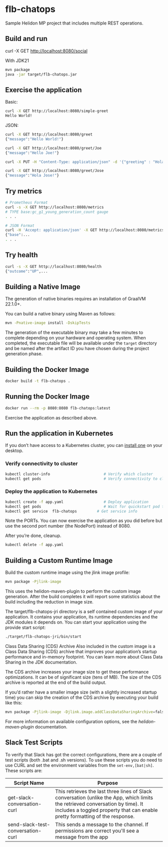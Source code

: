 # flb-chatops

Sample Helidon MP project that includes multiple REST operations.

## Build and run

curl -X GET <http://localhost:8080/social>

With JDK21

```bash
mvn package
java -jar target/flb-chatops.jar
```

## Exercise the application

Basic:

```bash
curl -X GET http://localhost:8080/simple-greet
Hello World!
```

JSON:

```bash
curl -X GET http://localhost:8080/greet
{"message":"Hello World!"}

curl -X GET http://localhost:8080/greet/Joe
{"message":"Hello Joe!"}

curl -X PUT -H "Content-Type: application/json" -d '{"greeting" : "Hola"}' http://localhost:8080/greet/greeting

curl -X GET http://localhost:8080/greet/Jose
{"message":"Hola Jose!"}
```

## Try metrics

```bash
# Prometheus Format
curl -s -X GET http://localhost:8080/metrics
# TYPE base:gc_g1_young_generation_count gauge
. . .

# JSON Format
curl -H 'Accept: application/json' -X GET http://localhost:8080/metrics
{"base":...
. . .
```

## Try health

```bash
curl -s -X GET http://localhost:8080/health
{"outcome":"UP",...

```

## Building a Native Image

The generation of native binaries requires an installation of GraalVM 22.1.0+.

You can build a native binary using Maven as follows:

```bash
mvn -Pnative-image install -DskipTests
```

The generation of the executable binary may take a few minutes to complete depending on
your hardware and operating system. When completed, the executable file will be available
under the `target` directory and be named after the artifact ID you have chosen during the
project generation phase.

## Building the Docker Image

```bash
docker build -t flb-chatops .
```

## Running the Docker Image

```bash
docker run --rm -p 8080:8080 flb-chatops:latest
```

Exercise the application as described above.

## Run the application in Kubernetes

If you don’t have access to a Kubernetes cluster, you can [install one](https://helidon.io/docs/latest/#/about/kubernetes) on your desktop.

### Verify connectivity to cluster

```bash
kubectl cluster-info                        # Verify which cluster
kubectl get pods                            # Verify connectivity to cluster
```

### Deploy the application to Kubernetes

```bash
kubectl create -f app.yaml                  # Deploy application
kubectl get pods                            # Wait for quickstart pod to be RUNNING
kubectl get service  flb-chatops         # Get service info
```

Note the PORTs. You can now exercise the application as you did before but use the second
port number (the NodePort) instead of 8080.

After you’re done, cleanup.

```bash
kubectl delete -f app.yaml
```

## Building a Custom Runtime Image

Build the custom runtime image using the jlink image profile:

```bash
mvn package -Pjlink-image
```

This uses the helidon-maven-plugin to perform the custom image generation.
After the build completes it will report some statistics about the build including the reduction in image size.

The target/flb-chatops-jri directory is a self contained custom image of your application. It contains your application,
its runtime dependencies and the JDK modules it depends on. You can start your application using the provide start script:

```bash
./target/flb-chatops-jri/bin/start
```

Class Data Sharing (CDS) Archive
Also included in the custom image is a Class Data Sharing (CDS) archive that improves your application’s startup
performance and in-memory footprint. You can learn more about Class Data Sharing in the JDK documentation.

The CDS archive increases your image size to get these performance optimizations. It can be of significant size (tens of MB).
The size of the CDS archive is reported at the end of the build output.

If you’d rather have a smaller image size (with a slightly increased startup time) you can skip the creation of the CDS
archive by executing your build like this:

```bash
mvn package -Pjlink-image -Djlink.image.addClassDataSharingArchive=false
```

For more information on available configuration options, see the *helidon-maven-plugin* documentation.

## Slack Test Scripts

To verify that Slack has got the correct configurations, there are a couple of test scripts (both .bat and .sh versions). 
To use these scripts you do need to use CURL and set the environment variables from the `set-env,[bat|sh]`.
These scripts are:

| Script Name                       | Purpose                                                      |
| --------------------------------- | ------------------------------------------------------------ |
| get-slack-conversation-curl       | This retrieves the last three lines of Slack conversation (unlike the App, which limits the retrieved conversation by time).  It includes a toggled property that can enable pretty formatting of the response. |
| send-slack-test-conversation-curl | This sends a message to the channel. If permissions are correct you'll see a message from the app |
